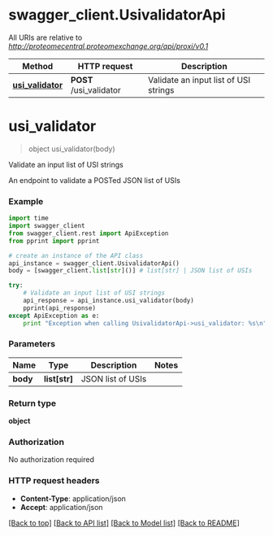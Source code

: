 # swagger_client.UsivalidatorApi

All URIs are relative to *http://proteomecentral.proteomexchange.org/api/proxi/v0.1*

Method | HTTP request | Description
------------- | ------------- | -------------
[**usi_validator**](UsivalidatorApi.md#usi_validator) | **POST** /usi_validator | Validate an input list of USI strings


# **usi_validator**
> object usi_validator(body)

Validate an input list of USI strings

An endpoint to validate a POSTed JSON list of USIs

### Example 
```python
import time
import swagger_client
from swagger_client.rest import ApiException
from pprint import pprint

# create an instance of the API class
api_instance = swagger_client.UsivalidatorApi()
body = [swagger_client.list[str]()] # list[str] | JSON list of USIs

try: 
    # Validate an input list of USI strings
    api_response = api_instance.usi_validator(body)
    pprint(api_response)
except ApiException as e:
    print "Exception when calling UsivalidatorApi->usi_validator: %s\n" % e
```

### Parameters

Name | Type | Description  | Notes
------------- | ------------- | ------------- | -------------
 **body** | **list[str]**| JSON list of USIs | 

### Return type

**object**

### Authorization

No authorization required

### HTTP request headers

 - **Content-Type**: application/json
 - **Accept**: application/json

[[Back to top]](#) [[Back to API list]](../README.md#documentation-for-api-endpoints) [[Back to Model list]](../README.md#documentation-for-models) [[Back to README]](../README.md)

